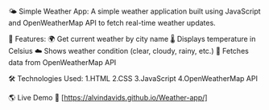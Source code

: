 
🌤️ Simple Weather App:
A simple weather application built using JavaScript and OpenWeatherMap API to fetch real-time weather updates.

🚀 Features: 🌍 Get current weather by city name 🌡️ Displays temperature in Celsius ☁️ Shows weather condition (clear, cloudy, rainy, etc.) 🔗 Fetches data from OpenWeatherMap API

🛠️ Technologies Used: 1.HTML 2.CSS 3.JavaScript 4.OpenWeatherMap API

🌎 Live Demo 🔗 [https://alvindavids.github.io/Weather-app/]
